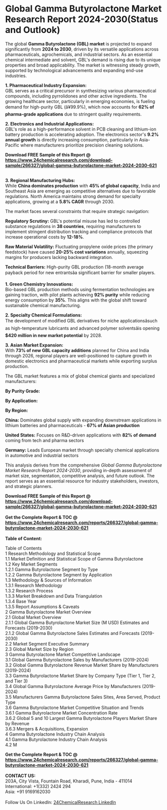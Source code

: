 <h1>Global Gamma Butyrolactone Market Research Report 2024-2030(Status and Outlook)</h1><p>The global <strong>Gamma Butyrolactone (GBL) market</strong> is projected to expand significantly from <strong>2024 to 2030</strong>, driven by its versatile applications across pharmaceuticals, agrochemicals, and industrial sectors. As an essential chemical intermediate and solvent, GBL's demand is rising due to its unique properties and broad applicability. The market is witnessing steady growth, supported by technological advancements and expanding end-use industries.</p><p><strong>1. Pharmaceutical Industry Expansion:</strong><br>
GBL serves as a critical precursor in synthesizing various pharmaceutical compounds, including pyrrolidones and other active ingredients. The growing healthcare sector, particularly in emerging economies, is fueling demand for high-purity GBL (â¥99.9%), which now accounts for <strong>62% of pharma-grade applications</strong> due to stringent quality requirements.</p><p><strong>2. Electronics and Industrial Applications:</strong><br>
GBL's role as a high-performance solvent in PCB cleaning and lithium-ion battery production is accelerating adoption. The electronics sector's <strong>9.2% annual growth</strong> is directly increasing consumption, particularly in Asia-Pacific where manufacturers prioritize precision cleaning solutions.</p><div><b>Download FREE Sample of this Report @ 
            <a href="https://www.24chemicalresearch.com/download-sample/266327/global-gamma-butyrolactone-market-2024-2030-621">
            https://www.24chemicalresearch.com/download-sample/266327/global-gamma-butyrolactone-market-2024-2030-621</a></b></div><br><p><strong>3. Regional Manufacturing Hubs:</strong><br>
While <strong>China dominates production</strong> with <strong>45% of global capacity</strong>, India and Southeast Asia are emerging as competitive alternatives due to favorable regulations. North America maintains strong demand for specialty applications, growing at a <strong>5.8% CAGR</strong> through 2030.</p><p>The market faces several constraints that require strategic navigation:</p><p><strong>Regulatory Scrutiny:</strong> GBL's potential misuse has led to controlled substance regulations in <strong>38 countries</strong>, requiring manufacturers to implement stringent distribution tracking and compliance protocols that increase operational costs by <strong>12-18%</strong>.</p><p><strong>Raw Material Volatility:</strong> Fluctuating propylene oxide prices (the primary feedstock) have caused <strong>20-25% cost variations</strong> annually, squeezing margins for producers lacking backward integration.</p><p><strong>Technical Barriers:</strong> High-purity GBL production (18-month average payback period for new entrantsâa significant barrier for smaller players.</p><p><strong>1. Green Chemistry Innovations:</strong><br>
Bio-based GBL production methods using fermentation technologies are gaining traction, with pilot plants achieving <strong>92% purity</strong> while reducing energy consumption by <strong>35%</strong>. This aligns with the global shift toward sustainable chemical manufacturing.</p><p><strong>2. Specialty Chemical Formulations:</strong><br>
The development of modified GBL derivatives for niche applicationsâsuch as high-temperature lubricants and advanced polymer solventsâis opening <strong>$420 million in new market potential</strong> by 2028.</p><p><strong>3. Asian Market Expansion:</strong><br>
With <strong>73% of new GBL capacity additions</strong> planned for China and India through 2026, regional players are well-positioned to capture growth in domestic electronics and pharmaceutical markets while exporting surplus production.</p><p>The GBL market features a mix of global chemical giants and specialized manufacturers:</p><p><strong>By Purity Grade:</strong></p><p><strong>By Application:</strong></p><p><strong>By Region:</strong></p><p><strong>China:</strong> Dominates global supply with expanding downstream applications in lithium batteries and pharmaceuticals - <strong>67% of Asian production</strong></p><p><strong>United States:</strong> Focuses on R&amp;D-driven applications with <strong>82% of demand</strong> coming from tech and pharma sectors</p><p><strong>Germany:</strong> Leads European market through specialty chemical applications in automotive and industrial sectors</p><p>This analysis derives from the comprehensive <em>Global Gamma Butyrolactone Market Research Report 2024-2030</em>, providing in-depth assessment of market size, segmentation, competitive analysis, and future outlook. The report serves as an essential resource for industry stakeholders, investors, and strategic planners.

</p><div><b>Download FREE Sample of this Report @ 
            <a href="https://www.24chemicalresearch.com/download-sample/266327/global-gamma-butyrolactone-market-2024-2030-621">
            https://www.24chemicalresearch.com/download-sample/266327/global-gamma-butyrolactone-market-2024-2030-621</a></b></div><br><div><b>Get the Complete Report & TOC @ 
            <a href="https://www.24chemicalresearch.com/reports/266327/global-gamma-butyrolactone-market-2024-2030-621">
            https://www.24chemicalresearch.com/reports/266327/global-gamma-butyrolactone-market-2024-2030-621</a></b></div><br>
            <b>Table of Content:</b><p>Table of Contents<br />
1 Research Methodology and Statistical Scope<br />
1.1 Market Definition and Statistical Scope of Gamma Butyrolactone<br />
1.2 Key Market Segments<br />
1.2.1 Gamma Butyrolactone Segment by Type<br />
1.2.2 Gamma Butyrolactone Segment by Application<br />
1.3 Methodology & Sources of Information<br />
1.3.1 Research Methodology<br />
1.3.2 Research Process<br />
1.3.3 Market Breakdown and Data Triangulation<br />
1.3.4 Base Year<br />
1.3.5 Report Assumptions & Caveats<br />
2 Gamma Butyrolactone Market Overview<br />
2.1 Global Market Overview<br />
2.1.1 Global Gamma Butyrolactone Market Size (M USD) Estimates and Forecasts (2019-2030)<br />
2.1.2 Global Gamma Butyrolactone Sales Estimates and Forecasts (2019-2030)<br />
2.2 Market Segment Executive Summary<br />
2.3 Global Market Size by Region<br />
3 Gamma Butyrolactone Market Competitive Landscape<br />
3.1 Global Gamma Butyrolactone Sales by Manufacturers (2019-2024)<br />
3.2 Global Gamma Butyrolactone Revenue Market Share by Manufacturers (2019-2024)<br />
3.3 Gamma Butyrolactone Market Share by Company Type (Tier 1, Tier 2, and Tier 3)<br />
3.4 Global Gamma Butyrolactone Average Price by Manufacturers (2019-2024)<br />
3.5 Manufacturers Gamma Butyrolactone Sales Sites, Area Served, Product Type<br />
3.6 Gamma Butyrolactone Market Competitive Situation and Trends<br />
3.6.1 Gamma Butyrolactone Market Concentration Rate<br />
3.6.2 Global 5 and 10 Largest Gamma Butyrolactone Players Market Share by Revenue<br />
3.6.3 Mergers & Acquisitions, Expansion<br />
4 Gamma Butyrolactone Industry Chain Analysis<br />
4.1 Gamma Butyrolactone Industry Chain Analysis<br />
4.2 M</p><div><b>Get the Complete Report & TOC @ 
            <a href="https://www.24chemicalresearch.com/reports/266327/global-gamma-butyrolactone-market-2024-2030-621">
            https://www.24chemicalresearch.com/reports/266327/global-gamma-butyrolactone-market-2024-2030-621</a></b></div><br><b>CONTACT US:</b><br>
            203A, City Vista, Fountain Road, Kharadi, Pune, India - 411014<br>
            International: +1(332) 2424 294<br>
            Asia: +91 9169162030 <br><br>
            Follow Us On LinkedIn: <a href="https://www.linkedin.com/company/24chemicalresearch/">24ChemicalResearch LinkedIn</a>